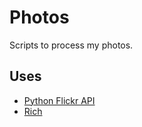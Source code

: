 # Photos

Scripts to process my photos.

## Uses

* [Python Flickr API](https://github.com/alexis-mignon/python-flickr-api)
* [Rich](https://rich.readthedocs.io/en/latest/)

